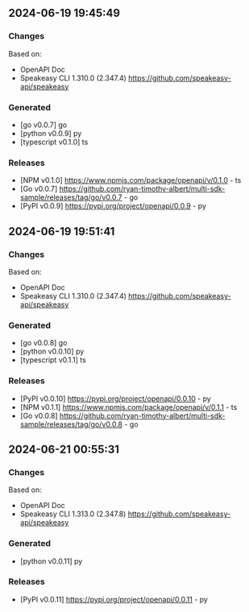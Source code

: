 

## 2024-06-19 19:45:49
### Changes
Based on:
- OpenAPI Doc  
- Speakeasy CLI 1.310.0 (2.347.4) https://github.com/speakeasy-api/speakeasy
### Generated
- [go v0.0.7] go
- [python v0.0.9] py
- [typescript v0.1.0] ts
### Releases
- [NPM v0.1.0] https://www.npmjs.com/package/openapi/v/0.1.0 - ts
- [Go v0.0.7] https://github.com/ryan-timothy-albert/multi-sdk-sample/releases/tag/go/v0.0.7 - go
- [PyPI v0.0.9] https://pypi.org/project/openapi/0.0.9 - py

## 2024-06-19 19:51:41
### Changes
Based on:
- OpenAPI Doc  
- Speakeasy CLI 1.310.0 (2.347.4) https://github.com/speakeasy-api/speakeasy
### Generated
- [go v0.0.8] go
- [python v0.0.10] py
- [typescript v0.1.1] ts
### Releases
- [PyPI v0.0.10] https://pypi.org/project/openapi/0.0.10 - py
- [NPM v0.1.1] https://www.npmjs.com/package/openapi/v/0.1.1 - ts
- [Go v0.0.8] https://github.com/ryan-timothy-albert/multi-sdk-sample/releases/tag/go/v0.0.8 - go

## 2024-06-21 00:55:31
### Changes
Based on:
- OpenAPI Doc  
- Speakeasy CLI 1.313.0 (2.347.8) https://github.com/speakeasy-api/speakeasy
### Generated
- [python v0.0.11] py
### Releases
- [PyPI v0.0.11] https://pypi.org/project/openapi/0.0.11 - py